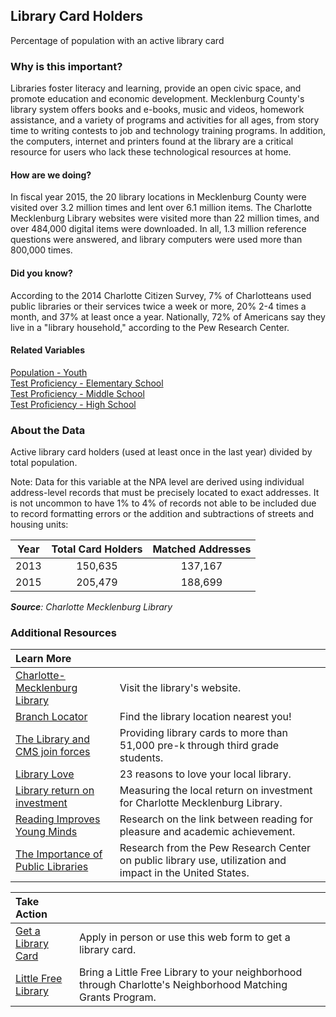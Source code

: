 ## Library Card Holders
Percentage of population with an active library card

### Why is this important?
Libraries foster literacy and learning, provide an open civic space, and promote education and economic development. Mecklenburg County's library system offers books and e-books, music and videos, homework assistance, and a variety of programs and activities for all ages, from story time to writing contests to job and technology training programs. In addition, the computers, internet and printers found at the library are a critical resource for users who lack these technological resources at home.

#### How are we doing?
In fiscal year 2015, the 20 library locations in Mecklenburg County were visited over 3.2 million times and lent over 6.1 million items. The Charlotte Mecklenburg Library websites were visited more than 22 million times, and over 484,000 digital items were downloaded. In all, 1.3 million reference questions were answered, and library computers were used more than 800,000 times. 

#### Did you know?
According to the 2014 Charlotte Citizen Survey, 7% of Charlotteans used public libraries or their services twice a week or more, 20% 2-4 times a month, and 37% at least once a year. Nationally, 72% of Americans say they live in a "library household," according to the Pew Research Center. 

#### Related Variables
<a href="javascript:void(0)" onclick="changeMetric('m12')">Population - Youth</a>  
<a href="javascript:void(0)" onclick="changeMetric('m62')">Test Proficiency - Elementary School</a>  
<a href="javascript:void(0)" onclick="changeMetric('m63')">Test Proficiency - Middle School</a>  
<a href="javascript:void(0)" onclick="changeMetric('m64')">Test Proficiency - High School</a>  

### About the Data 
Active library card holders (used at least once in the last year) divided by total population. 

Note: Data for this variable at the NPA level are derived using individual address-level records that must be precisely located to exact addresses. It is not uncommon to have 1% to 4% of records not able to be included due to record formatting errors or the addition and subtractions of streets and housing units:

| Year  | Total Card Holders | Matched Addresses
| :-------------: | :-------------: | :-------------: |
| 2013  | 150,635  | 137,167  |
| 2015  | 205,479  | 188,699  |

_**Source**: Charlotte Mecklenburg Library_

### Additional Resources
|Learn More |     |
|:- |:- |
|[Charlotte-Mecklenburg Library](http://www.cmlibrary.org/)| Visit the library's website.
|[Branch Locator](https://www.cmlibrary.org/branches) | Find the library location nearest you! 
|[The Library and CMS join forces](https://www.cmlibrary.org/oneaccess)| Providing library cards to more than 51,000 pre-k through third grade students.
|[Library Love](http://publiclibrariesonline.org/2013/04/community-centered-23-reasons-why-your-library-is-the-most-important-place-in-town/)| 23 reasons to love your local library.
|[Library return on investment](http://ui.uncc.edu/story/measuring-return-investment)| Measuring the local return on investment for Charlotte Mecklenburg Library.
|[Reading Improves Young Minds](http://www.theguardian.com/books/booksblog/2013/sep/16/reading-improves-childrens-brains)| Research on the link between reading for pleasure and academic achievement.
|[The Importance of Public Libraries](http://libraries.pewinternet.org/2013/12/11/libraries-in-communities/)| Research from the Pew Research Center on public library use, utilization and impact in the United States.

|Take Action |     |
|:- |:- |
|[Get a Library Card](http://www.cmlibrary.org/catalog/getcard.asp) |Apply in person or use this web form to get a library card.
|[Little Free Library](http://charmeck.org/city/charlotte/nbs/communityengagement/nmg/pages/lfl.aspx)| Bring a Little Free Library to your neighborhood through Charlotte's Neighborhood Matching Grants Program.